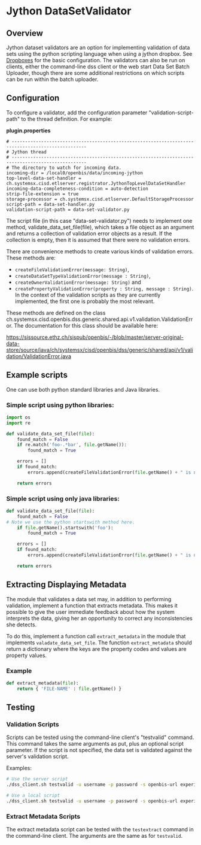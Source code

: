 # Jython DataSetValidator

## Overview

Jython dataset validators are an option for implementing validation of
data sets using the python scripting language when using a jython
dropbox. See [Dropboxes](../software-developer-documentation/server-side-extensions/dss-dropboxes.md) for the
basic configuration. The validators can also be run on clients, either
the command-line dss client or the web start Data Set Batch Uploader,
though there are some additional restrictions on which scripts can be
run within the batch uploader.

## Configuration

To configure a validator, add the configuration parameter
"validation-script-path" to the thread definition. For example:

**plugin.properties**

```
# --------------------------------------------------------------------------------------------------
# Jython thread
# --------------------------------------------------------------------------------------------------
# The directory to watch for incoming data.
incoming-dir = /local0/openbis/data/incoming-jython
top-level-data-set-handler = ch.systemsx.cisd.etlserver.registrator.JythonTopLevelDataSetHandler
incoming-data-completeness-condition = auto-detection
strip-file-extension = true
storage-processor = ch.systemsx.cisd.etlserver.DefaultStorageProcessor
script-path = data-set-handler.py
validation-script-path = data-set-validator.py
```


The script file (in this case "data-set-validator.py") needs to
implement one method, validate\_data\_set\_file(file), which takes a
file object as an argument and returns a collection of validation error
objects as a result. If the collection is empty, then it is assumed that
there were no validation errors.

There are convenience methods to create various kinds of validation
errors. These methods are:

-   `createFileValidationError(message: String)`,
-   `createDataSetTypeValidationError(message : String)`,
-   `createOwnerValidationError(message: String)` and
-   `createPropertyValidationError(property : String, message : String)`.  
    In the context of the validation scripts as they are currently
    implemented, the first one is probably the most relevant.

These methods are defined on the class
ch.systemsx.cisd.openbis.dss.generic.shared.api.v1.validation.ValidationError.
The documentation for this class should be available here:

<https://sissource.ethz.ch/sispub/openbis/-/blob/master/server-original-data-store/source/java/ch/systemsx/cisd/openbis/dss/generic/shared/api/v1/validation/ValidationError.java>

## Example scripts

One can use both python standard libraries and Java libraries.

### Simple script using python libraries:

```py
import os
import re

def validate_data_set_file(file):
    found_match = False
    if re.match('foo-.*bar', file.getName()):
        found_match = True

    errors = []
    if found_match:
        errors.append(createFileValidationError(file.getName() + " is not a valid data set."))

    return errors
```


### Simple script using only java libraries:

```py
def validate_data_set_file(file):
    found_match = False
# Note we use the python startswith method here.
    if file.getName().startswith('foo'):
        found_match = True

    errors = []
    if found_match:
        errors.append(createFileValidationError(file.getName() + " is not a valid data set."))

    return errors
```


## Extracting Displaying Metadata

The module that validates a data set may, in addition to performing
validation, implement a function that extracts metadata. This makes it
possible to give the user immediate feedback about how the system
interprets the data, giving her an opportunity to correct any
inconsistencies she detects.

To do this, implement a function call `extract_metadata` in the module
that implements `valadate_data_set_file`. The function
`extract_metadata` should return a dictionary where the keys are the
property codes and values are property values.

### Example

```py
def extract_metadata(file):
    return { 'FILE-NAME' : file.getName() }
```


## Testing

### Validation Scripts

Scripts can be tested using the command-line client's "testvalid"
command. This command takes the same arguments as put, plus an optional
script parameter. If the script is not specified, the data set is
validated against the server's validation script.

Examples:

```bash
# Use the server script
./dss_client.sh testvalid -u username -p password -s openbis-url experiment E-TEST-2 /path/to/data/set

# Use a local script
./dss_client.sh testvalid -u username -p password -s openbis-url experiment E-TEST-2 /path/to/data/set /path/to/script
```


### Extract Metadata Scripts

The extract metadata script can be tested with the `testextract` command
in the command-line client. The arguments are the same as for
`testvalid`.
